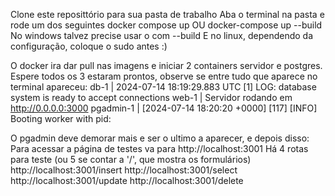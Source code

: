 Clone este reposittório para sua pasta de trabalho
Aba o terminal na pasta e rode um dos seguintes
    docker compose up
    OU
    docker-compose up --build
No windows talvez precise usar o com --build
E no linux, dependendo da configuração, coloque o sudo antes :) 
    
O docker ira dar pull nas imagens e iniciar 2 containers
servidor e postgres.
Espere todos os 3 estaram prontos, observe se entre tudo que aparece no terminal apareceu:
    db-1       | 2024-07-14 18:19:29.883 UTC [1] LOG:  database system is ready to accept connections
    web-1      | Servidor rodando em http://0.0.0.0:3000
    pgadmin-1  | [2024-07-14 18:20:20 +0000] [117] [INFO] Booting worker with pid:

O pgadmin deve demorar mais e ser o ultimo a aparecer, e depois disso:
Para acessar a página de testes va para http://localhost:3001
Há 4 rotas para teste (ou 5 se contar a '/', que mostra os formulários)
http://localhost:3001/insert
http://localhost:3001/select
http://localhost:3001/update
http://localhost:3001/delete
